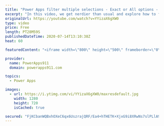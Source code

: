 ```yaml
---
title: "Power Apps filter multiple selections - Exact or All options - Try again"
excerpt: "In this video, we get nerdier than usual and explore how to filter multi selections with the help of ForAll and GroupBy. We also have a bonus lesson on breaking down a formula to show it complex to simple to help you better learn.  Sorry for duplicate upload. The first one wouldn't render in HD for some"
originalUrl: https://youtube.com/watch?v=YYizaX6gXW0
type: video
price: Free
length: PT28M59S
publishedDateTime: 2020-07-14T13:10:38Z
heat: 60

featuredContent: "<iframe width=\"800\" height=\"500\" frameborder=\"0\" src=\"https://www.youtube.com/embed/YYizaX6gXW0\" allow=\"accelerometer; autoplay; encrypted-media; gyroscope; picture-in-picture\" allowfullscreen></iframe>"

provider:
  name: PowerApps911
  domain: powerapps911.com

topics:
  - Power Apps

images:
  - url: https://i.ytimg.com/vi/YYizaX6gXW0/maxresdefault.jpg
    width: 1280
    height: 720
    isCached: true

secured: "FjKCbanWQBxhOXeC6qx6UszrajQRF/Ea4+hTHETK+XjxG9i8XRwNs7slPLlA9cjuLLlNRMi8TWP6HhbitahahrhPkdzd85Zhq1gfB9VrMQaSrWclEg58oqI4yH7fjaxzELbvBGP1qmlbzoGaT3fB3Q67UMrv3LqgbqjK08TSxvZVJWPb4Cl9kiR9+Xp2jafqsQyLQ29+tqxzBpYc+LMejXVa+IcwYpL5mWJ/3WGWJxp+7geS4E0+0GqrDqhl80yHcrxWXkw7oxHFwmm8hA1SJY+KKdSV/9SORjRO7wheR5PmU+t9s2Wfonk1KUJRG/4DR6wGDY1KksQAvkG66dqXpQbPUElwajsp0YDGREryEWpTtBOias9r/wn8/8QlRy0fbPD/gaorM+GUmmik+XAnqA==;9Nr9z7AhhwANYII6fzz+Mg=="
---
```


